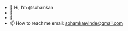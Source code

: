 - 👋 Hi, I’m @sohamkan
- 👀 
- 🌱 
- 📫 How to reach me email: sohamkanvinde@gmail.com

<!---
sohamkan/sohamkan is a ✨ special ✨ repository because its `README.md` (this file) appears on your GitHub profile.
You can click the Preview link to take a look at your changes.
--->
